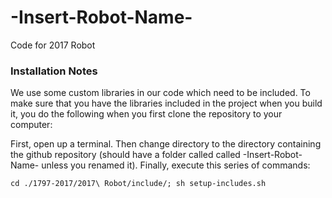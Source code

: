 # -Insert-Robot-Name-
Code for 2017 Robot

### Installation Notes
We use some custom libraries in our code which need to be included. To make sure that you have the libraries included in the project when you build it, you do the following when you first clone the repository to your computer:

First, open up a terminal. Then change directory to the directory containing the github repository (should have a folder called called -Insert-Robot-Name- unless you renamed it). Finally, execute this series of commands:
```
cd ./1797-2017/2017\ Robot/include/; sh setup-includes.sh
```
